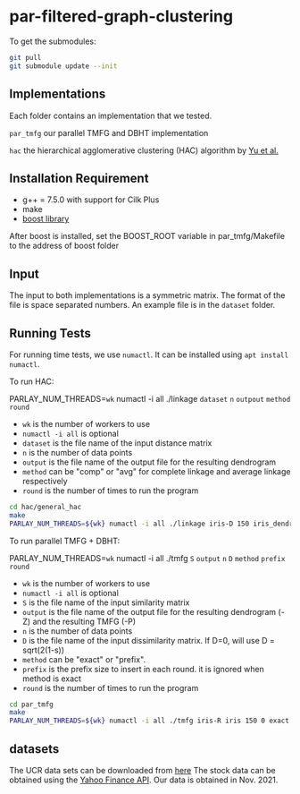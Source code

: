 # par-filtered-graph-clustering

To get the submodules:
```bash
git pull
git submodule update --init
```


Implementations
--------
Each folder contains an implementation that we tested.

`par_tmfg` our parallel TMFG and DBHT implementation

`hac` the hierarchical agglomerative clustering (HAC) algorithm by [Yu et al.](https://arxiv.org/abs/2106.04727)


## Installation Requirement

* g++ = 7.5.0 with support for Cilk Plus
* make
* [boost library](https://www.boost.org/)

After boost is installed, set the BOOST_ROOT variable in par_tmfg/Makefile to the address of boost folder

## Input

The input to both implementations is a symmetric matrix. 
The format of the file is space separated numbers.
An example file is in the `dataset` folder.


## Running Tests
For running time tests, we use `numactl`. It can be installed using `apt install numactl`. 

To run HAC:

PARLAY_NUM_THREADS=`wk` numactl -i all ./linkage `dataset` `n` `outpout` `method` `round`

* `wk` is the number of workers to use
* `numactl -i all` is optional 
* `dataset` is the file name of the input distance matrix
* `n` is the number of data points
* `output` is the file name of the output file for the resulting dendrogram
* `method` can be "comp" or "avg" for complete linkage and average linkage respectively
* `round` is the number of times to run the program


```bash
cd hac/general_hac
make
PARLAY_NUM_THREADS=${wk} numactl -i all ./linkage iris-D 150 iris_dendro comp 1
```


To run parallel TMFG + DBHT:

PARLAY_NUM_THREADS=`wk` numactl -i all ./tmfg `S` `output` `n` `D` `method` `prefix` `round`

* `wk` is the number of workers to use
* `numactl -i all` is optional 
* `S` is the file name of the input similarity matrix
* `output` is the file name of the output file for the resulting dendrogram (-Z) and the resulting TMFG (-P)
* `n` is the number of data points
* `D` is the file name of the input dissimilarity matrix. If D=0, will use D = sqrt(2(1-s))
* `method` can be "exact" or "prefix".
* `prefix` is the prefix size to insert in each round. it is ignored when method is exact
* `round` is the number of times to run the program

```bash
cd par_tmfg
make
PARLAY_NUM_THREADS=${wk} numactl -i all ./tmfg iris-R iris 150 0 exact 0 1
```

## datasets

The UCR data sets can be downloaded from [here](https://www.cs.ucr.edu/~eamonn/time_series_data_2018/)
The stock data can be obtained using the [Yahoo Finance API](https://pypi.org/project/yfinance/). Our data is obtained in Nov. 2021.

